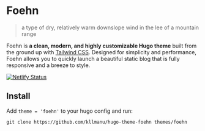 # Foehn

> a type of dry, relatively warm downslope wind in the lee of a mountain range

Foehn is **a clean, modern, and highly customizable Hugo theme** built from the ground up with [Tailwind CSS](https://tailwindcss.com/). Designed for simplicity and performance, Foehn allows you to quickly launch a beautiful static blog that is fully responsive and a breeze to style.

[![Netlify Status](https://api.netlify.com/api/v1/badges/188872fb-1c8b-4c6e-a27b-cc9b52d9e704/deploy-status)](https://app.netlify.com/projects/foehn/deploys)

## Install

Add `theme = 'foehn'` to your hugo config and run:

```
git clone https://github.com/kllmanu/hugo-theme-foehn themes/foehn
```
